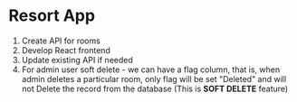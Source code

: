 # Resort App

1. Create API for rooms
2. Develop React frontend
3. Update existing API if needed
4. For admin user soft delete - we can have a flag column, that is, when admin deletes a particular room, only flag 
   will be set "Deleted" and will not Delete the record from the database (This is **SOFT DELETE** feature)